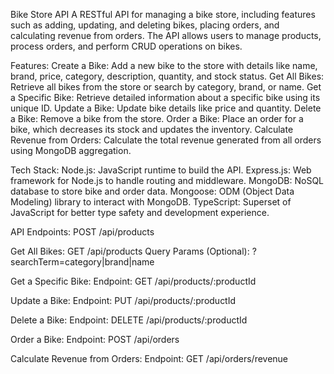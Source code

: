 Bike Store API
A RESTful API for managing a bike store, including features such as adding, updating, and deleting bikes, placing orders, and calculating revenue from orders. The API allows users to manage products, process orders, and perform CRUD operations on bikes.


Features:
Create a Bike: Add a new bike to the store with details like name, brand, price, category, description, quantity, and stock status.
Get All Bikes: Retrieve all bikes from the store or search by category, brand, or name.
Get a Specific Bike: Retrieve detailed information about a specific bike using its unique ID.
Update a Bike: Update bike details like price and quantity.
Delete a Bike: Remove a bike from the store.
Order a Bike: Place an order for a bike, which decreases its stock and updates the inventory.
Calculate Revenue from Orders: Calculate the total revenue generated from all orders using MongoDB aggregation.


Tech Stack:
Node.js: JavaScript runtime to build the API.
Express.js: Web framework for Node.js to handle routing and middleware.
MongoDB: NoSQL database to store bike and order data.
Mongoose: ODM (Object Data Modeling) library to interact with MongoDB.
TypeScript: Superset of JavaScript for better type safety and development experience.


API Endpoints:
POST /api/products

Get All Bikes:
GET /api/products
Query Params (Optional): ?searchTerm=category|brand|name

Get a Specific Bike:
Endpoint: GET /api/products/:productId

Update a Bike:
Endpoint: PUT /api/products/:productId

Delete a Bike:
Endpoint: DELETE /api/products/:productId

Order a Bike:
Endpoint: POST /api/orders

Calculate Revenue from Orders:
Endpoint: GET /api/orders/revenue
